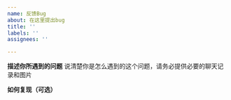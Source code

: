 ```yaml
---
name: 反馈Bug
about: 在这里提出bug
title: ''
labels: ''
assignees: ''

---
```


**描述你所遇到的问题**
说清楚你是怎么遇到的这个问题，请务必提供必要的聊天记录和图片

**如何复现（可选）**
